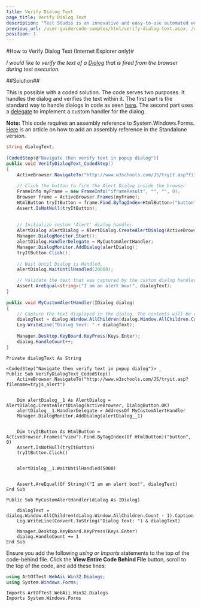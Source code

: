 ```yaml
---
title: Verify Dialog Text
page_title: Verify Dialog Text
description: "Test Studio is an innovative and easy-to-use automated web, WPF and load testing solution. Test Studio tests support essential technologies like ASP.NET AJAX, Silverlight, PHP and MVC. HTML5, Testing framework, functional testing, performance testing, load testing, exploratory testing, manual testing."
previous_url: /user-guide/code-samples/html/verify-dialog-text.aspx, /user-guide/code-samples/html/verify-dialog-text
position: 1
---
```

#How to Verify Dialog Text (Internet Explorer only)#

*I would like to verify the text of a <a href="/features/dialogs-and-popups/Dialogs" target="_blank">Dialog</a> that is fired from the browser during test execution.*

##Solution##

This is possible with a coded solution. The code serves two purposes. It handles the dialog and verifies the text within it. The first part is the standard way to handle dialogs in code as seen <a href="/testing-framework/write-tests-in-code/advanced-topics-wtc/html-popups-and-dialogs-wtc/JavaScript-dialogs" target="_blank">here</a>. The second part uses a <a href="http://msdn.microsoft.com/en-us/library/ms173171(v=vs.80).aspx" target="_blank">delegate</a> to implement a custom handler for the dialog.
 
**Note:** This code requires an assembly reference to System.Windows.Forms. <a href="/advanced-topics/coded-steps/add-assembly-reference" target="_blank">Here</a> is an article on how to add an assembly reference in the Standalone version.

```C#
string dialogText;
 
[CodedStep(@"Navigate then verify text in popup dialog")]
public void VerifyDialogText_CodedStep()
{
    ActiveBrowser.NavigateTo("http://www.w3schools.com/JS/tryit.asp?filename=tryjs_alert");
 
    // Click the button to fire the Alert Dialog inside the browser
    FrameInfo myFrame = new FrameInfo("iframeResult", "", "", 0);
    Browser frame = ActiveBrowser.Frames[myFrame];
    HtmlButton tryItButton = frame.Find.ByTagIndex<HtmlButton>("button", 0);
    Assert.IsNotNull(tryItButton);
    
    
    // Initialize custom 'Alert' dialog handler
    AlertDialog alertDialog = AlertDialog.CreateAlertDialog(ActiveBrowser, DialogButton.OK);
    Manager.DialogMonitor.Start();
    alertDialog.HandlerDelegate = MyCustomAlertHandler;
    Manager.DialogMonitor.AddDialog(alertDialog);
    tryItButton.Click();
    
    // Wait Until Dialog is Handled.
    alertDialog.WaitUntilHandled(20000);

    // Validate the text that was captured by the custom dialog handler
    Assert.AreEqual<string>("I am an alert box!", dialogText);
}
 
public void MyCustomAlertHandler(IDialog dialog)
{
    // Capture the text displayed in the dialog. The contents will be validated by the main thread.
    dialogText = dialog.Window.AllChildren[dialog.Window.AllChildren.Count - 1].Caption;
    Log.WriteLine("Dialog text: " + dialogText);
 
    Manager.Desktop.KeyBoard.KeyPress(Keys.Enter);
    dialog.HandleCount++;
}
```
```VB
Private dialogText As String
 
<CodedStep("Navigate then verify text in popup dialog")> _
Public Sub VerifyDialogText_CodedStep()
    ActiveBrowser.NavigateTo("http://www.w3schools.com/JS/tryit.asp?filename=tryjs_alert")
 
    
    Dim alertDialog__1 As AlertDialog = AlertDialog.CreateAlertDialog(ActiveBrowser, DialogButton.OK)
    alertDialog__1.HandlerDelegate = AddressOf MyCustomAlertHandler
    Manager.DialogMonitor.AddDialog(alertDialog__1)
 
    
    Dim tryItButton As HtmlButton = ActiveBrowser.Frames("view").Find.ByTagIndex(Of HtmlButton)("button", 0)
    Assert.IsNotNull(tryItButton)
    tryItButton.Click()
 
    
    alertDialog__1.WaitUntilHandled(5000)
 
    
    Assert.AreEqual(Of String)("I am an alert box!", dialogText)
End Sub
 
Public Sub MyCustomAlertHandler(dialog As IDialog)
    
    dialogText = dialog.Window.AllChildren(dialog.Window.AllChildren.Count - 1).Caption
    Log.WriteLine(Convert.ToString("Dialog text: ") & dialogText)
 
    Manager.Desktop.KeyBoard.KeyPress(Keys.Enter)
    dialog.HandleCount += 1
End Sub
```


Ensure you add the following *using or Imports* statements to the top of the code-behind file. Click the **View Entire Code Behind File** button, scroll to the top of the code, and add these lines:

```C#
using ArtOfTest.WebAii.Win32.Dialogs;
using System.Windows.Forms;
```
```VB
Imports ArtOfTest.WebAii.Win32.Dialogs
Imports System.Windows.Forms
```

